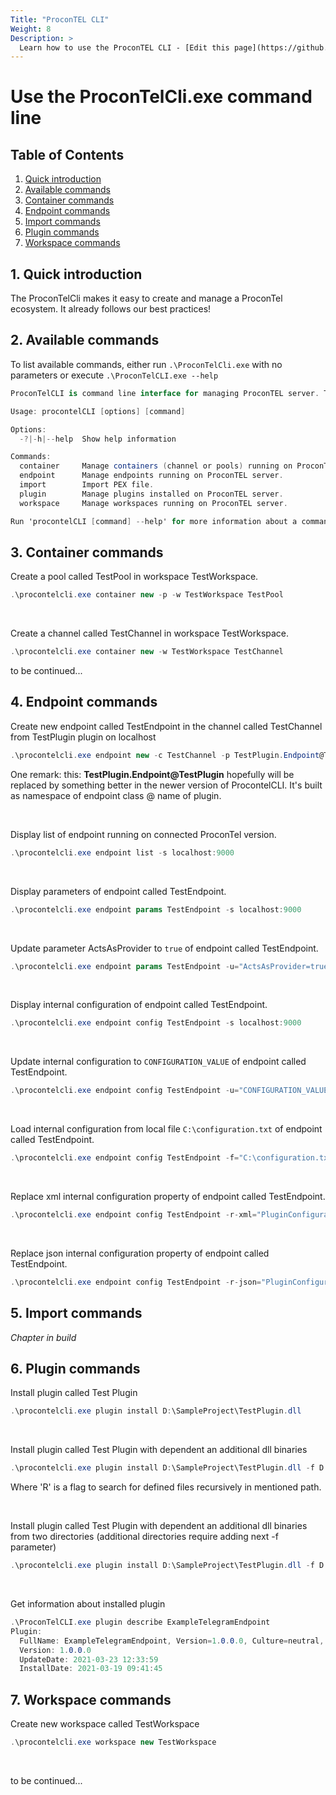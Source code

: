 ```yaml
---
Title: "ProconTEL CLI"
Weight: 8
Description: >
  Learn how to use the ProconTEL CLI - [Edit this page](https://github.com/Macrix/procontel.cli/)
---
```


# Use the ProconTelCli.exe command line

## Table of Contents

1. [Quick introduction](#id-quick-introduction)
2. [Available commands](#id-available-commands)
3. [Container commands](#id-container-commands)
4. [Endpoint commands](#id-endpoint-commands)
5. [Import commands](#id-import-commands)
6. [Plugin commands](#id-plugin-commands)
7. [Workspace commands](#id-workspace-commands)
 
 <div id='id-quick-introduction'/>

## 1. Quick introduction
The ProconTelCli  makes it easy to create and manage a ProconTel ecosystem. It already follows our best practices!

<div id='id-available-commands'/>

## 2. Available commands
To list available commands, either run ```.\ProconTelCli.exe``` with no parameters or execute ```.\ProconTelCLI.exe --help```

```csharp
ProconTelCLI is command line interface for managing ProconTEL server. THIS IS AN ALPHA RELEASE, YOU ARE USING IT AT YOUR OWN RISK.

Usage: procontelCLI [options] [command]

Options:
  -?|-h|--help  Show help information

Commands:
  container     Manage containers (channel or pools) running on ProconTEL server.
  endpoint      Manage endpoints running on ProconTEL server.
  import        Import PEX file.
  plugin        Manage plugins installed on ProconTEL server.
  workspace     Manage workspaces running on ProconTEL server.

Run 'procontelCLI [command] --help' for more information about a command.
```

<div id='id-container-commands'/>

## 3. Container commands

Create a pool called TestPool in workspace TestWorkspace.
```csharp
.\procontelcli.exe container new -p -w TestWorkspace TestPool
```
<br/>

Create a channel called TestChannel in workspace TestWorkspace.
```csharp
.\procontelcli.exe container new -w TestWorkspace TestChannel
```
to be continued...
<div id='id-endpoint-commands'/>

## 4. Endpoint commands

Create new endpoint called TestEndpoint in the channel called TestChannel from TestPlugin plugin on localhost
```csharp
.\procontelcli.exe endpoint new -c TestChannel -p TestPlugin.Endpoint@TestPlugin -s localhost
```
One remark: this: <b>TestPlugin.Endpoint@TestPlugin</b> hopefully will be replaced by something better in the newer version of ProcontelCLI. It's built as namespace of endpoint class @ name of plugin.

<br/>

Display list of endpoint running on connected ProconTel version.
```csharp
.\procontelcli.exe endpoint list -s localhost:9000
```
<br/>

Display parameters of endpoint called TestEndpoint.
```csharp
.\procontelcli.exe endpoint params TestEndpoint -s localhost:9000
```
<br/>

Update parameter ActsAsProvider to ```true``` of endpoint called TestEndpoint.
```csharp
.\procontelcli.exe endpoint params TestEndpoint -u="ActsAsProvider=true" -s localhost:9000
```
<br/>

Display internal configuration of endpoint called TestEndpoint.
```csharp
.\procontelcli.exe endpoint config TestEndpoint -s localhost:9000
```
<br/>

Update internal configuration to ```CONFIGURATION_VALUE``` of endpoint called TestEndpoint.
```csharp
.\procontelcli.exe endpoint config TestEndpoint -u="CONFIGURATION_VALUE" -s localhost:9000
```
<br/>

Load internal configuration from local file ```C:\configuration.txt``` of endpoint called TestEndpoint.
```csharp
.\procontelcli.exe endpoint config TestEndpoint -f="C:\configuration.txt" -s localhost:9000
```
<br/>

Replace xml internal configuration property of endpoint called TestEndpoint.
```csharp
.\procontelcli.exe endpoint config TestEndpoint -r-xml="PluginConfiguration/MethodName=NEW_VALUE" -s localhost:9000
```
<br/>

Replace json internal configuration property of endpoint called TestEndpoint.
```csharp
.\procontelcli.exe endpoint config TestEndpoint -r-json="PluginConfiguration.MethodName=NEW_VALUE" -s localhost:9000
```

<div id='id-import-commands'/>

## 5. Import commands
*Chapter in build*

<div id='id-plugin-commands'/>

## 6. Plugin commands
Install plugin called Test Plugin 
```csharp
.\procontelcli.exe plugin install D:\SampleProject\TestPlugin.dll
```
<br/>

Install plugin called Test Plugin with dependent an additional dll binaries 
```csharp
.\procontelcli.exe plugin install D:\SampleProject\TestPlugin.dll -f D:\SampleProject\contrib\|*.dll||R
```
Where 'R' is a flag to search for defined files recursively in mentioned path.

</br>

Install plugin called Test Plugin with dependent an additional dll binaries from two directories
(additional directories require adding next -f parameter)
```csharp
.\procontelcli.exe plugin install D:\SampleProject\TestPlugin.dll -f D:\SampleProject\contrib\|*.dll||R -f D:\SampleProject\additionalLibs\|*.dll||R
```
<br/>

Get information about installed plugin
```csharp
.\ProconTelCLI.exe plugin describe ExampleTelegramEndpoint
Plugin:
  FullName: ExampleTelegramEndpoint, Version=1.0.0.0, Culture=neutral, PublicKeyToken=null
  Version: 1.0.0.0
  UpdateDate: 2021-03-23 12:33:59
  InstallDate: 2021-03-19 09:41:45
```

<div id='id-workspace-commands'/>

## 7. Workspace commands
Create new workspace called TestWorkspace
```csharp
.\procontelcli.exe workspace new TestWorkspace
```
<br/>

to be continued...
